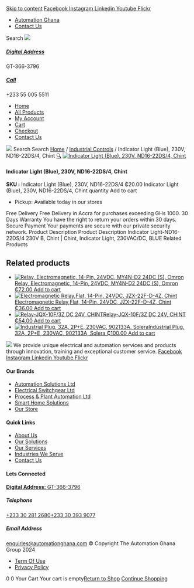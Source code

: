 [Skip to content](https://store.automationghana.com/product/indicator-light-nd16-22ds-4-230v-b-chint/#content)
[ Facebook ](https://www.facebook.com/automationgh/) [ Instagram ](https://www.instagram.com/automationgh/) [ Linkedin ](https://www.linkedin.com/company/the-automation-ghana-limited/) [ Youtube ](https://www.youtube.com/channel/UCurrRDUSm5oIW39VXjn1u0w) [ Flickr ](https://www.flickr.com/photos/181794037@N07/)
  * [ Automation Ghana ](https://automationghana.com)
  * [ Contact Us ](https://store.automationghana.com/contact/)


Search
[ ![](https://store.automationghana.com/wp-content/uploads/2024/04/Website-TAGG-Logo-BLUE.png) ](https://store.automationghana.com/)
[ ](https://maps.app.goo.gl/m4xeaagWCNbLk4jM6)
#####  [ Digital Address ](https://maps.app.goo.gl/m4xeaagWCNbLk4jM6)
GT-366-3796 
[ ](tel:+233550055511)
#####  [ Call ](tel:+233550055511)
+233 55 005 5511 
  * [Home](https://store.automationghana.com/)
  * [All Products](https://store.automationghana.com/shop/)
  * [My Account](https://store.automationghana.com/my-account/)
  * [Cart](https://store.automationghana.com/cart/)
  * [Checkout](https://store.automationghana.com/checkout/)
  * [Contact Us](https://store.automationghana.com/contact/)


[![](https://store.automationghana.com/wp-content/uploads/2024/04/AutomationGhana_logo_white.png)](https://store.automationghana.com)
Search
Search
[Home](https://store.automationghana.com) / [Industrial Controls](https://store.automationghana.com/product-category/industrial-controls/) / Indicator Light (Blue), 230V, ND16-22DS/4, Chint
[🔍](https://store.automationghana.com/product/indicator-light-nd16-22ds-4-230v-b-chint/)
[![Indicator Light \(Blue\), 230V, ND16-22DS/4, Chint](https://store.automationghana.com/wp-content/uploads/2020/04/ND16-22DS-324x324-BLU.jpg)](https://store.automationghana.com/wp-content/uploads/2020/04/ND16-22DS-324x324-BLU.jpg)
####  Indicator Light (Blue), 230V, ND16-22DS/4, Chint 
**SKU :** Indicator Light (Blue), 230V, ND16-22DS/4 
₵20.00
Indicator Light (Blue), 230V, ND16-22DS/4, Chint quantity
Add to cart
  * Pickup: Available today in our stores


Free Delivery 
Free Delivery in Accra for purchases exceeding GHs 1000. 
30 Days Warranty 
You have the right to return your orders within 30 days. 
Secure Payment 
Your payments are secure with our private security network. 
Product Description
Product Description
Indicator Light-ND16-22DS/4 230V B, Chint | Chint, Indicator Light, 230VAC/DC, BLUE 
Related Products 
## Related products
  * [![Relay, Electromagnetic, 14-Pin, 24VDC, MY4N-D2 24DC \(S\), Omron](https://store.automationghana.com/wp-content/uploads/2020/04/14-Pin-Relay-MY4N-D2-24DC-S-Omron.jpg)Relay, Electromagnetic, 14-Pin, 24VDC, MY4N-D2 24DC (S), Omron ₵72.00 ](https://store.automationghana.com/product/14-pin-relay-my4n-d2-24dc-s-omron/)
[Add to cart](https://store.automationghana.com/product/indicator-light-nd16-22ds-4-230v-b-chint/?add-to-cart=1601)
  * [![Electromagnetic Relay,Flat, 14-Pin, 24VDC, JZX-22F-D-4Z, Chint](https://store.automationghana.com/wp-content/uploads/2020/04/11-Pin-Relay-JQX-10F_3Z-220VAC-Chint-2-300x300.jpg)Electromagnetic Relay,Flat, 14-Pin, 24VDC, JZX-22F-D-4Z, Chint ₵36.00 ](https://store.automationghana.com/product/14-pin-relay-jzx-22f-d-4z-24vdc-chint/)
[Add to cart](https://store.automationghana.com/product/indicator-light-nd16-22ds-4-230v-b-chint/?add-to-cart=1597)
  * [![Relay-JQX-10F/3Z DC 24V, CHINT](https://store.automationghana.com/wp-content/uploads/2020/04/11-Pin-Relay-JQX-10F_3Z-220VAC-Chint-2-300x300.jpg)Relay-JQX-10F/3Z DC 24V, CHINT ₵54.00 ](https://store.automationghana.com/product/relay-jqx-10f-3z-dc-24v-chint/)
[Add to cart](https://store.automationghana.com/product/indicator-light-nd16-22ds-4-230v-b-chint/?add-to-cart=1593)
  * [![Industrial Plug, 32A, 2P+E, 230VAC, 902133A, Solera](https://store.automationghana.com/wp-content/uploads/2020/04/industrial-plug-3-pin-300x300.jpg)Industrial Plug, 32A, 2P+E, 230VAC, 902133A, Solera ₵100.00 ](https://store.automationghana.com/product/industrial-plug-902133a-solera/)
[Add to cart](https://store.automationghana.com/product/indicator-light-nd16-22ds-4-230v-b-chint/?add-to-cart=1522)


![](https://store.automationghana.com/wp-content/uploads/2024/04/AutomationGhana_logo_white.png)
We provide unique electrical and automation services and products through innovation, training and exceptional customer service.
[ Facebook ](https://www.facebook.com/automationgh/) [ Instagram ](https://www.instagram.com/automationgh/) [ Linkedin ](https://www.linkedin.com/company/the-automation-ghana-limited/) [ Youtube ](https://www.youtube.com/channel/UCurrRDUSm5oIW39VXjn1u0w) [ Flickr ](https://www.flickr.com/photos/181794037@N07/)
#### Our Brands
  * [ Automation Solutions Ltd ](https://store.automationghana.com/product/indicator-light-nd16-22ds-4-230v-b-chint/)
  * [ Electrical Switchgear Ltd ](https://store.automationghana.com/product/indicator-light-nd16-22ds-4-230v-b-chint/)
  * [ Process & Plant Automation Ltd ](https://store.automationghana.com/product/indicator-light-nd16-22ds-4-230v-b-chint/)
  * [ Smart Home Solutions ](https://store.automationghana.com/product/indicator-light-nd16-22ds-4-230v-b-chint/)
  * [ Our Store ](https://store.automationghana.com/product/indicator-light-nd16-22ds-4-230v-b-chint/)


#### Quick Links
  * [ About Us ](https://store.automationghana.com/product/indicator-light-nd16-22ds-4-230v-b-chint/)
  * [ Our Solutions ](https://store.automationghana.com/product/indicator-light-nd16-22ds-4-230v-b-chint/)
  * [ Our Services ](https://store.automationghana.com/product/indicator-light-nd16-22ds-4-230v-b-chint/)
  * [ Industries We Serve ](https://store.automationghana.com/product/indicator-light-nd16-22ds-4-230v-b-chint/)
  * [ Contact Us ](https://store.automationghana.com/product/indicator-light-nd16-22ds-4-230v-b-chint/)


#### Lets Connected
[**Digital Address:** GT-366-3796](https://maps.app.goo.gl/m4xeaagWCNbLk4jM6)
#####  Telephone 
[ +233 30 281 2680](tel:+233302812680)[+233 30 393 9077](https://store.automationghana.com/product/indicator-light-nd16-22ds-4-230v-b-chint/+233303939077)
#####  Email Address 
enquiries@automationghana.com 
© Copyright The Automation Ghana Group 2024
  * [ Term Of Use ](https://store.automationghana.com/product/indicator-light-nd16-22ds-4-230v-b-chint/)
  * [ Privacy Policy ](https://store.automationghana.com/product/indicator-light-nd16-22ds-4-230v-b-chint/)


0
0
Your Cart
Your cart is empty[Return to Shop](https://store.automationghana.com/shop/)
[Continue Shopping](https://store.automationghana.com/product/indicator-light-nd16-22ds-4-230v-b-chint/)
